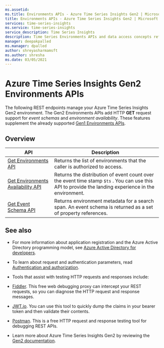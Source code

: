 ```yaml
---
ms.assetid:
ms.title: Environments APIs - Azure Time Series Insights Gen2 | Microsoft Docs
title: Environments APIs - Azure Time Series Insights Gen2 | Microsoft Docs
services: time-series-insights
ms.service: time-series-insights
service_description: Time Series Insights
description: Time Series Environments APIs and data access concepts reference documentation for Azure Time Series Insights Gen2.
manager: deepakpalled
ms.manager: dpalled
author: shreyasharmamsft
ms.author: shresha
ms.date: 03/05/2021
---
```


# Azure Time Series Insights Gen2 Environments APIs

The following REST endpoints manage your Azure Time Series Insights Gen2 environment. The Gen2 Environments APIs add HTTP **GET** request support for *event schemas* and *environment availability*. These features supplement the already supported [Gen1 Environments APIs](gen1-query-api.md).

## Overview

| API | Description |
| --- | --- |
| [Get Environments API](https://docs.microsoft.com/rest/api/time-series-insights/management(gen1/gen2)/environments/get) | Returns the list of environments that the caller is authorized to access. |
| [Get Environments Availability API](https://docs.microsoft.com/rest/api/time-series-insights/dataaccessgen2/query/getavailability) | Returns the distribution of event count over the event time stamp `$ts` . You can use this API to provide the landing experience in the environment. |
| [Get Event Schema API](https://docs.microsoft.com/rest/api/time-series-insights/dataaccessgen2/query/geteventschema) | Returns environment metadata for a search span. An event schema is returned as a set of property references. |

## See also

* For more information about application registration and the Azure Active Directory programming model, see [Azure Active Directory for developers](https://docs.microsoft.com/azure/active-directory/develop/active-directory-developers-guide).

* To learn about request and authentication parameters, read [Authentication and authorization](https://docs.microsoft.com/azure/time-series-insights/time-series-insights-authentication-and-authorization).

* Tools that assist with testing HTTP requests and responses include:

* [Fiddler](https://www.telerik.com/fiddler). This free web debugging proxy can intercept your REST requests, so you can diagnose the HTTP request and response messages.
* [JWT.io](https://jwt.io/). You can use this tool to quickly dump the claims in your bearer token and then validate their contents.
* [Postman](https://www.getpostman.com/). This is a free HTTP request and response testing tool for debugging REST APIs.

* Learn more about Azure Time Series Insights Gen2 by reviewing the [Gen2 documentation](https://docs.microsoft.com/azure/time-series-insights/time-series-insights-update-overview).
